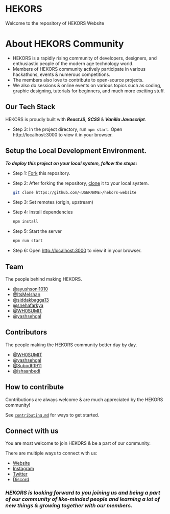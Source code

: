 
# HEKORS

Welcome to the repository of HEKORS Website

# About HEKORS Community
 - HEKORS is a rapidly rising community of developers, designers, and enthusiastic people of the modern age technology world. 
 - Members of HEKORS community actively participate in various hackathons, events & numerous competitions. 
 - The members also love to contribute to open-source projects.
 - We also do sessions & online events on various topics such as coding, graphic designing, tutorials for beginners, and much more exciting stuff.

 ## Our Tech Stack
 HEKORS is proudly built with ***ReactJS***, ***SCSS*** & ***Vanilla Javascript***.


- Step 3: In the project directory, run `npm start`. Open http://localhost:3000 to view it in your browser.


## Setup the Local Development Environment.

***To deploy this project on your local system, follow the steps:***

- Step 1: [Fork](https://docs.github.com/en/get-started/quickstart/fork-a-repo) this repository.

- Step 2: After forking the repository, [clone](https://docs.github.com/en/repositories/creating-and-managing-repositories/cloning-a-repository) it to your local system. 
  ```bash
  git clone https://github.com/<USERNAME>/hekors-website
  ```
- Step 3: Set remotes (origin, upstream) 

- Step 4: 
Install dependencies

  ```bash
  npm install
  ```
- Step 5:  Start the server

  ```bash
  npm run start
  ```
- Step 6: Open [http://localhost:3000](http://localhost:3000) to view it in your browser.


## Team
 The people behind making HEKORS.
- [@ayushsoni1010](https://www.github.com/ayushsoni1010)
- [@ItsMeIshan](https://www.github.com/ItsMeIshan)
- [@siddakbagga13](https://www.github.com/siddakbagga13)
- [@snehafarkya](https://www.github.com/snehafarkya)
- [@WH0SUMIT](https://www.github.com/WH0SUMIT)
- [@yashsehgal](https://www.github.com/yashsehgal)

## Contributors
 The people making the HEKORS community better day by day.
- [@WH0SUMIT](https://www.github.com/WH0SUMIT)
- [@yashsehgal](https://www.github.com/yashsehgal)
- [@Subodh1911](https://www.github.com/Subodh1911)
- [@ishaanbedi](https://www.github.com/ishaanbedi)



## How to contribute

Contributions are always welcome & are much appreciated by the HEKORS community!

See [`contributing.md`](https://www.example.com) for ways to get started.


## Connect with us

You are most welcome to join HEKORS & be a part of our community.

There are multiple ways to connect with us: 

- [Website](https://www.example.com)
- [Instagram](https://www.example.com)
- [Twitter](https://www.example.com)
- [Discord](https://www.example.com)

### ***HEKORS is looking forward to you joining us and being a part of our community of like-minded people and learning a lot of new things & growing together with our members.***
